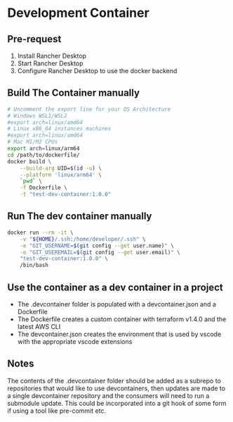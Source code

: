 # Development Container

## Pre-request

1. Install Rancher Desktop
2. Start Rancher Desktop
3. Configure Rancher Desktop to use the docker backend

## Build The Container manually

```bash
# Uncomment the export line for your OS Architecture
# Windows WSL1/WSL2
#export arch=linux/amd64
# Linux x86_64 instances machines
#export arch=linux/amd64
# Mac M1/M2 CPUs
export arch=linux/arm64
cd /path/to/dockerfile/
docker build \
    --build-arg UID=$(id -u) \
    --platform 'linux/arm64' \
    `pwd` \
    -f Dockerfile \
    -t "test-dev-container:1.0.0"
```

## Run The dev container manually

```bash
docker run --rm -it \
    -v "${HOME}/.ssh:/home/developer/.ssh" \
    -e "GIT_USERNAME=$(git config --get user.name)" \
    -e "GIT_USEREMAIL=$(git config --get user.email)" \
    "test-dev-container:1.0.0" \
    /bin/bash
```

## Use the container as a dev container in a project

 - The .devcontainer folder is populated with a devcontainer.json and a Dockerfile
 - The Dockerfile creates a custom container with terraform v1.4.0 and the latest AWS CLI
 - The devcontainer.json creates the environment that is used by vscode with the appropriate vscode extensions


## Notes

The contents of the .devcontainer folder should be added as a subrepo to repositories that would like to use devcontainers, then updates are made to a single devcontainer repository and the consumers will need to run a submodule update. This could be incorporated into a git hook of some form if using a tool like pre-commit etc.